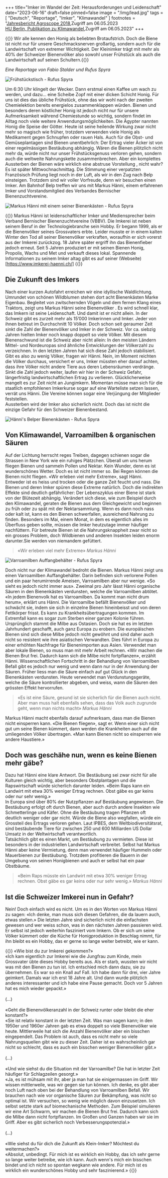 +++
title="Imker im Wandel der Zeit: Herausforderungen und Leidenschaft"
date="2023-06-16"
draft=false
pinned=false
image =	"/img/lead.jpg"
tags = [ "Deutsch", "Reportage", "Imker", "Klimawandel" ]
footnotes = "[Jahresbericht Agroscope 2018](https://www.agroscope.admin.ch/agroscope/de/home/themen/nutztiere/bienen/bienenhaltung.html),Zugriff am 06.05.2023 <br>[HU Berlin, Publikation zu Klimawandel](https://www.hu-berlin.de/de/pr/nachrichten/august-2021/nr-21824-1/),Zugriff am 06.05.2023"
+++



{{<lead>}}
Wir alle kennen den Honig als beliebten Brotaufstrich. Doch die Biene ist nicht nur für unsere Geschmacksnerven großartig, sondern auch für die Landwirtschaft von extremer Wichtigkeit. Der Kleinimker trägt mit mehr als 40% der Schweizer Bienenvölker also sowohl unser Frühstück als auch die Landwirtschaft auf seinen Schultern.{{</lead>}}


_Eine Reportage von Fabio Stalder und Rufus Spyra_

![Frühstückstisch - _Rufus Spyra_](/img/lead.jpg)

Um 6:30 Uhr klingelt der Wecker. Dann erstmal einen Kaffee um wach zu werden, und dazu… eine Scheibe Zopf mit einer dicken Schicht Honig. Für uns ist  dies das übliche Frühstück, ohne das wir wohl nach der zweiten Chemielektion bereits energielos zusammenklappen würden. Bienen und besonders deren köstlicher Honig ist jedoch nicht nur für unsere Aufmerksamkeit während Chemiestunde so wichtig, sondern findet im Alltag noch viele weitere Anwendungsmöglichkeiten. Die Ägypter nannten Honig die Speise der Götter. Heute ist seine heilende Wirkung zwar nicht mehr so magisch wie früher, trotzdem verwenden viele Honig als Medikament gegen Schnupfen oder rauen Hals. Auch für die Obst- und Gemüseplantagen sind Bienen unentbehrlich: Der Ertrag vieler Äcker ist von einer regelmässigen Bestäubung abhängig. Wären die Bienen plötzlich nicht mehr da, würde nicht nur unser Frühstücksgenuss verloren gehen, sondern auch die weltweite Nahrungskette zusammenbrechen. Aber ein komplettes Aussterben der Bienen wäre wirklich eine abstruse Vorstellung , nicht wahr? <br>
Es ist später Mittwochnachmittag. Die Stimmung einer verpatzten Französisch Prüfung liegt noch in der Luft, als wir in den Zug nach Belp einsteigen. Trotzdem sind wir voller Vorfreude, denn wir besuchen einen Imker. Am Bahnhof Belp treffen wir uns mit Markus Hänni, einem erfahrenen Imker und Vorstandsmitglied des Verbandes Bernischer Bienenzuchtvereine.

![Markus Hänni mit einem seiner Bienenkästen - _Rufus Spyra_](/img/bienenkasten.jpg)

{{<box title="Markus Hänni">}}
Markus Hänni ist leidenschaftlicher Imker und Mediensprecher beim Verband Bernischer Bienenzuchtvereine (VBBV). Die Imkerei ist neben seinem Beruf in der Technologiebranche sein Hobby. Er begann 1999, als er die Bienenvölker seines Grossvaters erbte. Leider musste er in einem kalten Winter den Tod all seiner Bienenvölker verkraften, woraufhin er sich vorerst aus der Imkerei zurückzog. 18 Jahre später ergriff ihn das Bienenfieber jedoch erneut. Seit 5 Jahren produziert er mit seinen Bienen Honig, Propolis, Wachs und Met und verkauft dieses lokal. Spannende Informationen zu seinem Imker altag gibt es auf seiner (Webseite)[https://www.imkerei-haenni.ch/]
{{</box>}}

## Die Zukunft des Imkers
Nach einer kurzen Autofahrt erreichen wir eine idyllische Waldlichtung. Umrundet von schönen Wildblumen stehen dort acht Bienenkästen Marke Eigenbau. Begleitet von zwitschernden Vögeln und dem fernen Klang eines Traktors, zeigt uns Markus Hänni seine Bienenvölker . Es wird schnell klar, das Imkern ist seine Leidenschaft. Und damit ist er nicht allein. In der Schweiz gibt es zurzeit mehr als 15’000 Imkerinnen und Imker. Jeder von ihnen betreut im Durchschnitt 10 Völker.  Doch schon seit geraumer Zeit sinkt die Zahl der Bienenvölker und Imker in der Schweiz. Vor ca. siebzig Jahren hielten Imker noch knapp doppelt so viele Völker. Mit diesem Bienenschwund ist die Schweiz aber nicht allein: In den meisten Ländern Mittel- und Nordeuropas sind ähnliche Entwicklungen der Völkerzahl zu verzeichnen. In den letzten Jahren hat sich diese Zahl jedoch stabilisiert. Gibt es also zu wenig Völker, fragen wir Hänni. Nein, im Moment reichten die Völker durchaus, versichert er uns, Imker müssten eher darauf achten, dass ihre Völker nicht andere Tiere aus deren Lebensräumen verdränge. Sinkt die Zahl jedoch weiter, laufen wir hier in der Schweiz Gefahr, längerfristig landwirtschaftlichen Ertrag zu verlieren. Glücklicherweise mangelt es zur Zeit nicht an Jungimkern. Momentan müsse man sich für die staatlich empfohlenen Imkerkurse sogar auf eine Warteliste setzen lassen, verrät uns Hänni. Die Vereine können sogar eine Verjüngung der Mitglieder feststellen.
<br> Aussterben wird der Imker also sicherlich nicht. Doch das ist nicht die einzige Gefahr für den Schweizer Bienenbestand.

![Hänni's Belper Bienenkästen - _Rufus Spyra_](/img/bienenkaesten.jpg)

## Von Klimawandel, Varroamilben & organischen Säuren

Auf der Lichtung herrscht reges Treiben, dagegen schienen sogar die Strassen in New York wie ein ruhiges Plätzchen. Überall um uns herum fliegen Bienen und sammeln Pollen und Nektar. Kein Wunder, denn es ist wunderschönes Wetter. Doch es ist nicht immer so. Bei Regen können die Bienen nicht fliegen. «Wir erleben viel mehr Extreme», sagt Hänni. Entweder ist es heiss und trocken oder die ganze Zeit feucht und nass. Die Bienen und deren Imker spüren diese Extreme natürlich. Doch die indirekten Effekte sind deutlich gefährlicher: Der Lebenszyklus einer Biene ist stark von der Blütezeit abhängig. Verändert sich diese, wie zum Beispiel durch den Klimawandel, geraten die Bienen aus dem Gleichgewicht und beginnen zu früh oder zu spät mit der Nektarsammlung. Wenn es dann noch nass oder kalt ist, kann es den Bienen schwerfallen, ausreichend Nahrung zu finden. Besonders im Mai, einem Monat, in dem es eigentlich alles im Überfluss geben sollte, müssen die Imker heutzutage immer häufiger nachfüttern. Für betreute Bienen ist die Nahrungsknappheit zwar nicht so ein grosses Problem, doch Wildbienen und anderen Insekten leiden enorm darunter.Sie werden von niemandem gefüttert.

> «Wir erleben viel mehr Extreme»
> _Markus Hänni_

![Varroamilben Auffangbehälter - _Rufus Spyra_](/img/Varroamilben.jpg)


Doch nicht nur der Klimawandel bedroht die Bienen. Markus Hänni zeigt uns einen Varroamilben Auffangbehälter. Darin befinden sich verlorene Pollen und ein paar herumirrende Ameisen, Varroamilben aber nur wenige. «So sieht es jedoch nicht immer aus». Zweimal pro Jahr lässt Hänni organische Säuren in den Bienenkästen verdunsten, welche die Varroamilben abtötet. «In jedem Bienenvolk hat es Varroamilben. Da kommt man nicht drum herum», erklärt uns Hänni. Die Varroamilbe befällt Bienenvölker und schwächt sie, indem sie sich in einzelne Bienen hineinbeisst und von deren Fettkörper frisst. Es kann zu Krankheitsübertragungen kommen. Im Extremfall kann es sogar zum Sterben einer ganzen Kolonie führen. Ursprünglich stammt die Milbe aus Ostasien. Doch sie hat es im letzten Jahrhundert geschafft, auch ganz Europa zu erobern. Die europäischen Bienen sind sich diese Milbe jedoch nicht gewöhnt und sind daher auch nicht so resistent wie ihre asiatischen Verwandten. Dies führt in Europa zu einer erhöhten Nachfrage für Bienenimporten aus Asien. Verwendet man aber lokale Bienen, so muss man mit mehr Arbeit rechnen. «Wir machen die Bienen Brut frei. Dadurch kann sich die Milbe nicht fortpflanzen», erzählt Hänni. Wissenschaftlichen Fortschritt in der Behandlung von Varroamilben Befall gibt es jedoch nur wenig und wenn dann nur in der Anwendung der Säuren. Früher liess man die Säure einfach auf gut Glück in den Bienenkästen verdunsten. Heute verwendet man Verdunstungsgeräte, welche die Säure kontrollierter abgeben, und weiss, wann die Säuren den grössten Effekt hervorrufen. 

> «Es ist eine Säure, gesund ist sie sicherlich für die Bienen auch nicht. Aber man muss halt ebenfalls sehen, dass das Volk auch zugrunde geht, wenn man nichts macht»
> _Markus Hänni_

Markus Hänni macht ebenfalls darauf aufmerksam, dass man die Bienen nicht einsperren kann. «Die Bienen fliegen», sagt er. Wenn einer sich nicht gut um seine Bienen kümmert, dann werden die Krankheiten auch auf die umliegenden Völker übertragen. «Man kann Bienen nicht so einsperren wie andere Haustiere.»

## Doch was geschähe nun, wenn es keine Bienen mehr gäbe?

Dazu hat Hänni eine klare Antwort. Die Bestäubung sei zwar nicht für alle Kulturen gleich wichtig, aber besonders Obstplantagen und die Rapswirtschaft würde sicherlich darunter leiden. «Beim Raps kann ein Landwirt mit etwa 30% weniger Ertrag rechnen. Obst gäbe es gar keins oder nur sehr wenig.» <br>
In Europa sind über 80% der Nutzpflanzen auf Bestäubung angewiesen. Die Bestäubung erfolgt oft durch Bienen, aber auch durch andere Insekten wie Schmetterlinge und Käfer. Ohne die Bestäubung tragen Pflanzen oft deutlich weniger oder gar nicht. Würde die Biene also wegfallen, würde ein Grossteil des Ertrags verloren gehen. Laut IPBES, dem Weltbiodiversitätsrat, sind bestäubende Tiere für zwischen 250 und 600 Milliarden US Dollar Umsatz in der Weltwirtschaft verantwortlich. <br>
Tatsächlich gibt es einen Markt, um Bestäubung zu vermieten. Diese ist besonders in der industriellen Landwirtschaft verbreitet. Selbst hat Markus Hänni aber keine Vermietung, denn man verwendet häufiger Hummeln oder Mauerbienen zur Bestäubung. Trotzdem profitieren die Bauern in der Umgebung von seinen Honigbienen und auch er selbst hat ein paar Obstbäume. <br>


> «Beim Raps müsste ein Landwirt mit etwa 30% weniger Ertrag rechnen. Obst gäbe es gar keins oder nur sehr wenig.»
> _Markus Hänni_

## Ist die Schweizer Imkerei nun in Gefahr? 
Nein! Doch einfach wird es nicht. Um es in den Worten von Markus Hänni zu sagen: «Ich denke, man muss sich diesen Gefahren, die da lauern auch, etwas stellen.» Die letzten Jahre sind sicherlich nicht die einfachsten gewesen und wer weiss schon, was in den nächsten Jahren passieren wird. Er selbst ist jedoch weiterhin fasziniert vom Imkern. Ob er sich um seine Völker kümmert oder die Küche für Honigproduktion in Beschlag nimmt, für ihn bleibt es ein Hobby, das er gerne so lange weiter betreibt, wie er kann.


{{<box title="Interview Ausschnitt">}}
«Wie bist du zur Imkerei gekommen?»<br>
«Ich kam eigentlich zur Imkerei wie die Jungfrau zum Kinde, mein Grossvater übte dieses Hobby bereits aus. Als er starb, wussten wir nicht was mit den Bienen zu tun ist. Ich entschied mich dann dazu, sie zu übernehmen. Es war so ein Knall auf Fall. Ich habe dann für drei, vier Jahre geimkert. Damals war ich erst 18 Jahre alt. Und dann wurde plötzlich anderes interessanter und ich habe eine Pause gemacht. Doch vor 5 Jahren hat es mich wieder gepackt.»<br>
<br>
(…)<br>
<br>
«Geht die Bienenvölkeranzahl in der Schweiz runter oder bleibt die eher konstant?»<br>
«Sie ist relativ konstant in der letzten Zeit. Was man sagen kann; in den 1950er und 1960er Jahren gab es etwa doppelt so viele Bienenvölker wie heute. Mittlerweile hat sich die Anzahl Bienenvölker aber ein bisschen eingependelt. Das Problem ist auch, dass es nicht mehr so viele Nahrungsquellen gibt wie zu dieser Zeit. Daher ist es wahrscheinlich gar nicht so schlecht, dass es auch ein bisschen weniger Bienenvölker gibt.»<br>
<br>
(…)<br>
<br>
«Und wie siehst du die Situation mit der Varroamilbe? Die hat in letzter Zeit häufiger für Schlagzeilen gesorgt.»<br>
«Ja, es ist mühsam mit ihr, aber ja man hat sie einigermassen im Griff. Wir wissen mittlerweile, was wir gegen sie tun können. Ich denke, es gibt aber noch Luft nach oben bei der Behandlung von Varroamilben Befall. Wir brauchen nach wie vor organische Säuren zur Bekämpfung, was nicht so optimal ist. Wir versuchen, so wenig wie möglich davon einzusetzen. Ich selbst setzte stark auf biomechanische Methoden. Zum Beispiel simulieren wir eine Art Schwarm, wir machen die Bienen Brut frei. Dadurch kann sich die Milbe dann nicht fortpflanzen. Im Großen und Ganzen haben wir sie im Griff. Aber es gibt sicherlich noch Verbesserungspotenzial.»<br>
<br>
(…)<br>
<br>
«Wie siehst du für dich die Zukunft als Klein-Imker? Möchtest du weitermachen?»<br>
«Absolut, unbedingt. Für mich ist es wirklich ein Hobby, das ich sehr gerne so lange weiter betreibe, wie ich kann. Auch wenn's mich ein bisschen bindet und ich nicht so spontan wegkann wie andere. Für mich ist es wirklich ein wunderschönes Hobby und sehr faszinierend.»
{{</box>}}